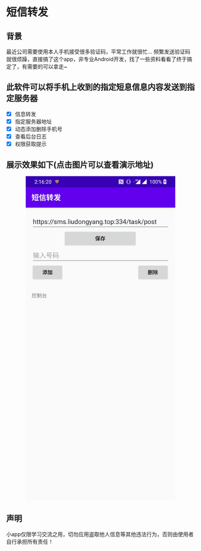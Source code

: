 # 短信转发

## 背景

最近公司需要使用本人手机接受很多验证码，平常工作就很忙... 频繁发送验证码就很烦躁，直接搞了这个app，非专业Android开发，找了一些资料看看了终于搞定了，有需要的可以拿走~


## 此软件可以将手机上收到的指定短息信息内容发送到指定服务器

- [x] 信息转发
- [x] 指定服务器地址
- [x] 动态添加删除手机号
- [x] 查看后台日志
- [x] 权限获取提示

## 展示效果如下(点击图片可以查看演示地址)

<p align="center"><a href="https://leg.liudongyang.top" target="_blank" rel="noopener noreferrer"><img width="400" src="./img/app.jpg" alt="app"></a></p>

## 声明

小app仅限学习交流之用，切勿应用盗取他人信息等其他违法行为，否则由使用者自行承担所有责任！